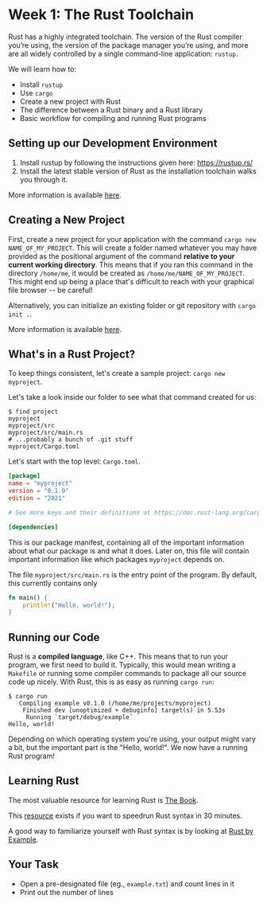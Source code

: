 # Week 1: The Rust Toolchain

Rust has a highly integrated toolchain. The version of the Rust compiler you’re using, the version
of the package manager you’re using, and more are all widely controlled by a single command-line
application: `rustup`.

We will learn how to:
* Install `rustup`
* Use `cargo`
* Create a new project with Rust
* The difference between a Rust binary and a Rust library
* Basic workflow for compiling and running Rust programs

## Setting up our Development Environment

1. Install rustup by following the instructions given here: https://rustup.rs/
2. Install the latest stable version of Rust as the installation toolchain walks you through it.

More information is available [here](https://doc.rust-lang.org/book/ch01-01-installation.html).

## Creating a New Project

First, create a new project for your application with the command `cargo new NAME_OF_MY_PROJECT`.
This will create a folder named whatever you may have provided as the positional argument of the
command **relative to your current working directory**. This means that if you ran this command in
the directory `/home/me`, it would be created as `/home/me/NAME_OF_MY_PROJECT`. This might end up
being a place that's difficult to reach with your graphical file browser -- be careful!

Alternatively, you can initialize an existing folder or git repository with `cargo init .`.

More information is available [here](https://doc.rust-lang.org/book/ch01-03-hello-cargo.html).

## What's in a Rust Project?

To keep things consistent, let's create a sample project: `cargo new myproject`.

Let's take a look inside our folder to see what that command created for us:

```
$ find project
myproject
myproject/src
myproject/src/main.rs
# ...probably a bunch of .git stuff
myproject/Cargo.toml
```

Let's start with the top level: `Cargo.toml`.

```toml
[package]
name = "myproject"
version = "0.1.0"
edition = "2021"

# See more keys and their definitions at https://doc.rust-lang.org/cargo/reference/manifest.html

[dependencies]

```

This is our package manifest, containing all of the important information about what our package is and what it does.
Later on, this file will contain important information like which packages `myproject` depends on.

The file `myproject/src/main.rs` is the entry point of the program. By default, this currently contains only

```rust
fn main() {
    println!("Hello, world!");
}
```

## Running our Code

Rust is a **compiled language**, like C++. This means that to run your program, we first need to build it. Typically, this
would mean writing a `Makefile` or running some compiler commands to package all our source code up nicely. With Rust, this
is as easy as running `cargo run`:

```
$ cargo run
   Compiling example v0.1.0 (/home/me/projects/myproject)
    Finished dev [unoptimized + debuginfo] target(s) in 5.53s
     Running `target/debug/example`
Hello, world!
```

Depending on which operating system you're using, your output might vary a bit, but the important part is the "Hello, world!".
We now have a running Rust program!

## Learning Rust

The most valuable resource for learning Rust is [The Book](https://doc.rust-lang.org/stable/book/).

This [resource](https://fasterthanli.me/articles/a-half-hour-to-learn-rust) exists if you want to speedrun Rust syntax in 30 minutes.

A good way to familiarize yourself with Rust syntax is by looking at [Rust by Example](https://doc.rust-lang.org/rust-by-example/).

## Your Task
* Open a pre-designated file (eg., `example.txt`) and count lines in it
* Print out the number of lines
